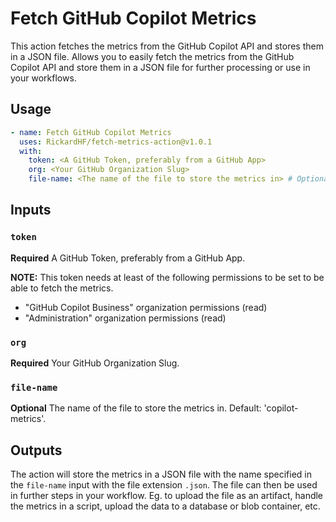 # Fetch GitHub Copilot Metrics

This action fetches the metrics from the GitHub Copilot API and stores them in a JSON file.
Allows you to easily fetch the metrics from the GitHub Copilot API and store them in a JSON file for further processing or use in your workflows.

## Usage

```yaml
- name: Fetch GitHub Copilot Metrics
  uses: RickardHF/fetch-metrics-action@v1.0.1
  with:
    token: <A GitHub Token, preferably from a GitHub App>
    org: <Your GitHub Organization Slug>
    file-name: <The name of the file to store the metrics in> # Optional, defaults to 'copilot-metrics'
```

## Inputs

### `token`

**Required** A GitHub Token, preferably from a GitHub App.

**NOTE:** This token needs at least of the following permissions to be set to be able to fetch the metrics.

- "GitHub Copilot Business" organization permissions (read)
- "Administration" organization permissions (read)

### `org`

**Required** Your GitHub Organization Slug.

### `file-name`

**Optional** The name of the file to store the metrics in. Default: 'copilot-metrics'.

## Outputs

The action will store the metrics in a JSON file with the name specified in the `file-name` input with the file extension `.json`. The file can then be used in further steps in your workflow. Eg. to upload the file as an artifact, handle the metrics in a script, upload the data to a database or blob container, etc.
